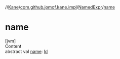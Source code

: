 //[Kane](../../index.md)/[com.github.jomof.kane.impl](../index.md)/[NamedExpr](index.md)/[name](name.md)



# name  
[jvm]  
Content  
abstract val [name](name.md): [Id](../index.md#%5Bcom.github.jomof.kane.impl%2FId%2F%2F%2FPointingToDeclaration%2F%5D%2FClasslikes%2F-1044181621)  



